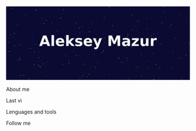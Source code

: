 [![Header](https://github.com/alekseymazur/alekseymazur/blob/main/assets/alekseymazur.jpg)]()

About me

Last vi

Lenguages and tools

Follow me
